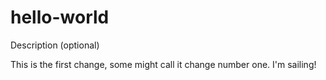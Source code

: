 # hello-world
Description (optional)

This is the first change, some might call it change number one. I'm sailing!
